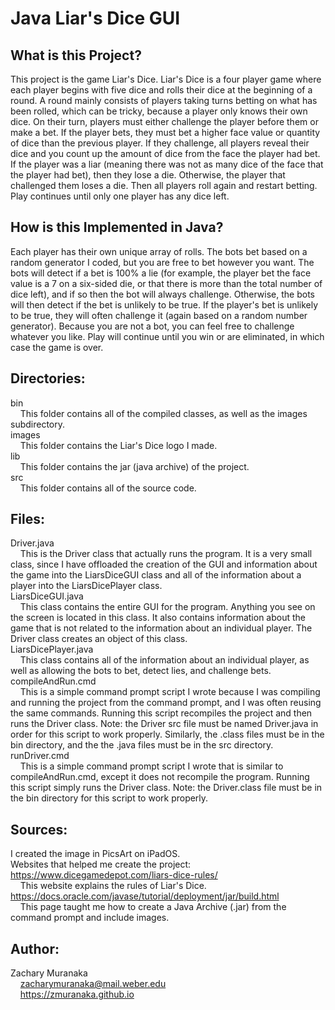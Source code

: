 # Java Liar's Dice GUI

## What is this Project?

This project is the game Liar's Dice. Liar's Dice is a four player game where each player begins with five dice and rolls their dice at the beginning of a round. A round mainly consists of players taking turns betting on what has been rolled, which can be tricky, because a player only knows their own dice. On their turn, players must either challenge the player before them or make a bet. If the player bets, they must bet a higher face value or quantity of dice than the previous player. If they challenge, all players reveal their dice and you count up the amount of dice from the face the player had bet. If the player was a liar (meaning there was not as many dice of the face that the player had bet), then they lose a die. Otherwise, the player that challenged them loses a die. Then all players roll again and restart betting. Play continues until only one player has any dice left.

## How is this Implemented in Java?

Each player has their own unique array of rolls. The bots bet based on a random generator I coded, but you are free to bet however you want. The bots will detect if a bet is 100% a lie (for example, the player bet the face value is a 7 on a six-sided die, or that there is more than the total number of dice left), and if so then the bot will always challenge. Otherwise, the bots will then detect if the bet is unlikely to be true. If the player's bet is unlikely to be true, they will often challenge it (again based on a random number generator). Because you are not a bot, you can feel free to challenge whatever you like. Play will continue until you win or are eliminated, in which case the game is over.

## Directories:

bin  
&nbsp;&nbsp;&nbsp;&nbsp;This folder contains all of the compiled classes, as well as the images subdirectory.  
images  
&nbsp;&nbsp;&nbsp;&nbsp;This folder contains the Liar's Dice logo I made.  
lib  
&nbsp;&nbsp;&nbsp;&nbsp;This folder contains the jar (java archive) of the project.  
src  
&nbsp;&nbsp;&nbsp;&nbsp;This folder contains all of the source code.

## Files:

Driver.java  
&nbsp;&nbsp;&nbsp;&nbsp;This is the Driver class that actually runs the program. It is a very small class, since I have offloaded the creation of the GUI and information about the game into the LiarsDiceGUI class and all of the information about a player into the LiarsDicePlayer class.  
LiarsDiceGUI.java  
&nbsp;&nbsp;&nbsp;&nbsp;This class contains the entire GUI for the program. Anything you see on the screen is located in this class. It also contains information about the game that is not related to the information about an individual player. The Driver class creates an object of this class.  
LiarsDicePlayer.java  
&nbsp;&nbsp;&nbsp;&nbsp;This class contains all of the information about an individual player, as well as allowing the bots to bet, detect lies, and challenge bets.  
compileAndRun.cmd  
&nbsp;&nbsp;&nbsp;&nbsp;This is a simple command prompt script I wrote because I was compiling and running the project from the command prompt, and I was often reusing the same commands. Running this script recompiles the project and then runs the Driver class. Note: the Driver src file must be named Driver.java in order for this script to work properly. Similarly, the .class files must be in the bin directory, and the the .java files must be in the src directory.  
runDriver.cmd  
&nbsp;&nbsp;&nbsp;&nbsp;This is a simple command prompt script I wrote that is similar to compileAndRun.cmd, except it does not recompile the program. Running this script simply runs the Driver class. Note: the Driver.class file must be in the bin directory for this script to work properly.

## Sources:

I created the image in PicsArt on iPadOS.  
Websites that helped me create the project:  
https://www.dicegamedepot.com/liars-dice-rules/  
&nbsp;&nbsp;&nbsp;&nbsp;This website explains the rules of Liar's Dice.  
https://docs.oracle.com/javase/tutorial/deployment/jar/build.html  
&nbsp;&nbsp;&nbsp;&nbsp;This page taught me how to create a Java Archive (.jar) from the command prompt and include images.

## Author:

Zachary Muranaka  
&nbsp;&nbsp;&nbsp;&nbsp;zacharymuranaka@mail.weber.edu  
&nbsp;&nbsp;&nbsp;&nbsp;https://zmuranaka.github.io
